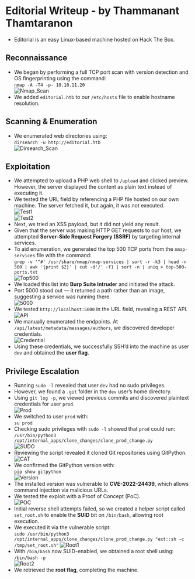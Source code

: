 # Editorial Writeup - by Thammanant Thamtaranon  
- Editorial is an easy Linux-based machine hosted on Hack The Box.

## Reconnaissance  
- We began by performing a full TCP port scan with version detection and OS fingerprinting using the command:  
  `nmap -A -T4 -p- 10.10.11.20`  
![Nmap_Scan](Nmap_Scan.png)  
- We added `editorial.htb` to our `/etc/hosts` file to enable hostname resolution.

## Scanning & Enumeration  
- We enumerated web directories using:  
  `dirsearch -u http://editorial.htb`  
![Dirsearch_Scan](Dirsearch_Scan.png)  

## Exploitation  
- We attempted to upload a PHP web shell to `/upload` and clicked preview. However, the server displayed the content as plain text instead of executing it.  
- We tested the URL field by referencing a PHP file hosted on our own machine. The server fetched it, but again, it was not executed.  
![Test1](Test1.png)  
![Test2](Test2.png)  
- Next, we tried an XSS payload, but it did not yield any result.  
- Given that the server was making HTTP GET requests to our host, we attempted **Server-Side Request Forgery (SSRF)** by targeting internal services.  
- To aid enumeration, we generated the top 500 TCP ports from the `nmap-services` file with the command:  
  `grep -v '^#' /usr/share/nmap/nmap-services | sort -r -k3 | head -n 500 | awk '{print $2}' | cut -d'/' -f1 | sort -n | uniq > top-500-ports.txt`  
![Top500](Top500.png)  
- We loaded this list into **Burp Suite Intruder** and initiated the attack.  
- Port 5000 stood out — it returned a path rather than an image, suggesting a service was running there.  
![5000](5000.png)  
- We tested `http://localhost:5000` in the URL field, revealing a REST API.  
![API](API.png)  
- We manually enumerated the endpoints. At `/api/latest/metadata/messages/authors`, we discovered developer credentials.  
![Credential](Credential.png)  
- Using these credentials, we successfully SSH’d into the machine as user `dev` and obtained the **user flag**.

## Privilege Escalation  
- Running `sudo -l` revealed that user `dev` had no sudo privileges.  
- However, we found a `.git` folder in the `dev` user’s home directory.  
- Using `git log -p`, we viewed previous commits and discovered plaintext credentials for user `prod`.  
![Prod](Prod.png)  
- We switched to user `prod` with:  
  `su prod`  
- Checking sudo privileges with `sudo -l` showed that `prod` could run:  
  `/usr/bin/python3 /opt/internal_apps/clone_changes/clone_prod_change.py`  
![SUDO](SUDO.png)  
- Reviewing the script revealed it cloned Git repositories using GitPython.  
![CAT](CAT.png)  
- We confirmed the GitPython version with:  
  `pip show gitpython`  
![Version](Version.png)  
- The installed version was vulnerable to **CVE-2022-24439**, which allows command injection via malicious URLs.  
- We tested the exploit with a Proof of Concept (PoC).  
![POC](POC.png)  
- Initial reverse shell attempts failed, so we created a helper script called `set_root.sh` to enable the **SUID** bit on `/bin/bash`, allowing root execution.  
- We executed it via the vulnerable script:  
  `sudo /usr/bin/python3 /opt/internal_apps/clone_changes/clone_prod_change.py "ext::sh -c /tmp/set_root.sh"`
![Root1](Root1.png)
- With `/bin/bash` now SUID-enabled, we obtained a root shell using:  
  `/bin/bash -p`  
![Root2](Root2.png)  
- We retrieved the **root flag**, completing the machine.
